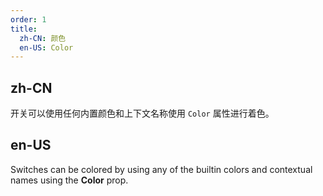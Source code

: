 ```yaml
---
order: 1
title:
  zh-CN: 颜色
  en-US: Color
---
```


## zh-CN

开关可以使用任何内置颜色和上下文名称使用 `Color` 属性进行着色。

## en-US

Switches can be colored by using any of the builtin colors and contextual names using the **Color** prop.

